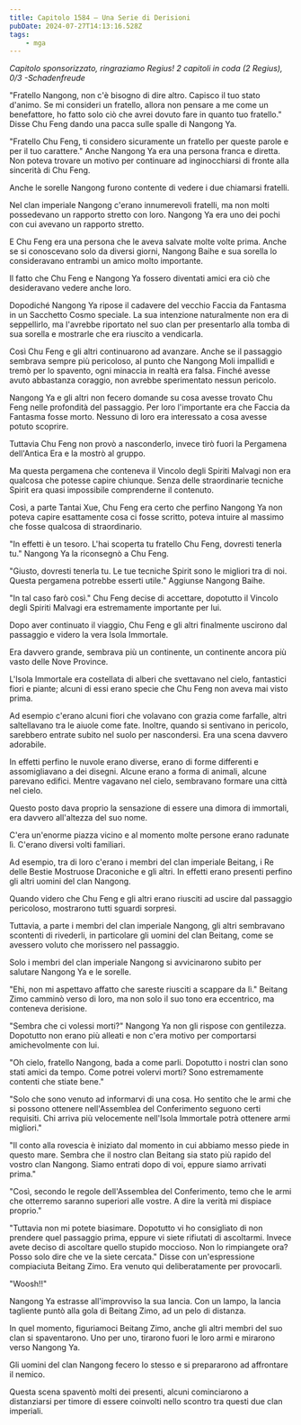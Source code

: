 ```yaml
---
title: Capitolo 1584 – Una Serie di Derisioni
pubDate: 2024-07-27T14:13:16.528Z
tags:
    - mga
---
```



<em>Capitolo sponsorizzato, ringraziamo Regius!
2 capitoli in coda (2 Regius), 0/3
-Schadenfreude</em>


"Fratello Nangong, non c'è bisogno di dire altro. Capisco il tuo stato d'animo. Se mi consideri un fratello, allora non pensare a me come un benefattore, ho fatto solo ciò che avrei dovuto fare in quanto tuo fratello." Disse Chu Feng dando una pacca sulle spalle di Nangong Ya.


"Fratello Chu Feng, ti considero sicuramente un fratello per queste parole e per il tuo carattere." Anche Nangong Ya era una persona franca e diretta. Non poteva trovare un motivo per continuare ad inginocchiarsi di fronte alla sincerità di Chu Feng.


Anche le sorelle Nangong furono contente di vedere i due chiamarsi fratelli.


Nel clan imperiale Nangong c'erano innumerevoli fratelli, ma non molti possedevano un rapporto stretto con loro. Nangong Ya era uno dei pochi con cui avevano un rapporto stretto.


E Chu Feng era una persona che le aveva salvate molte volte prima. Anche se si conoscevano solo da diversi giorni, Nangong Baihe e sua sorella lo consideravano entrambi un amico molto importante.


Il fatto che Chu Feng e Nangong Ya fossero diventati amici era ciò che desideravano vedere anche loro.


Dopodiché Nangong Ya ripose il cadavere del vecchio Faccia da Fantasma in un Sacchetto Cosmo speciale. La sua intenzione naturalmente non era di seppellirlo, ma l'avrebbe riportato nel suo clan per presentarlo alla tomba di sua sorella e mostrarle che era riuscito a vendicarla.


Così Chu Feng e gli altri continuarono ad avanzare. Anche se il passaggio sembrava sempre più pericoloso, al punto che Nangong Moli impallidì e tremò per lo spavento, ogni minaccia in realtà era falsa. Finché avesse avuto abbastanza coraggio, non avrebbe sperimentato nessun pericolo.


Nangong Ya e gli altri non fecero domande su cosa avesse trovato Chu Feng nelle profondità del passaggio. Per loro l'importante era che Faccia da Fantasma fosse morto. Nessuno di loro era interessato a cosa avesse potuto scoprire.


Tuttavia Chu Feng non provò a nasconderlo, invece tirò fuori la Pergamena dell'Antica Era e la mostrò al gruppo.


Ma questa pergamena che conteneva il Vincolo degli Spiriti Malvagi non era qualcosa che potesse capire chiunque. Senza delle straordinarie tecniche Spirit era quasi impossibile comprenderne il contenuto.


Così, a parte Tantai Xue, Chu Feng era certo che perfino Nangong Ya non poteva capire esattamente cosa ci fosse scritto, poteva intuire al massimo che fosse qualcosa di straordinario.


"In effetti è un tesoro. L'hai scoperta tu fratello Chu Feng, dovresti tenerla tu." Nangong Ya la riconsegnò a Chu Feng.


"Giusto, dovresti tenerla tu. Le tue tecniche Spirit sono le migliori tra di noi. Questa pergamena potrebbe esserti utile." Aggiunse Nangong Baihe.


"In tal caso farò così." Chu Feng decise di accettare, dopotutto il Vincolo degli Spiriti Malvagi era estremamente importante per lui.


Dopo aver continuato il viaggio, Chu Feng e gli altri finalmente uscirono dal passaggio e videro la vera Isola Immortale.


Era davvero grande, sembrava più un continente, un continente ancora più vasto delle Nove Province.


L'Isola Immortale era costellata di alberi che svettavano nel cielo, fantastici fiori e piante; alcuni di essi erano specie che Chu Feng non aveva mai visto prima.


Ad esempio c'erano alcuni fiori che volavano con grazia come farfalle, altri saltellavano tra le aiuole come fate. Inoltre, quando si sentivano in pericolo, sarebbero entrate subito nel suolo per nascondersi. Era una scena davvero adorabile.


In effetti perfino le nuvole erano diverse, erano di forme differenti e assomigliavano a dei disegni. Alcune erano a forma di animali, alcune parevano edifici. Mentre vagavano nel cielo, sembravano formare una città nel cielo.


Questo posto dava proprio la sensazione di essere una dimora di immortali, era davvero all'altezza del suo nome.


C'era un'enorme piazza vicino e al momento molte persone erano radunate lì. C'erano diversi volti familiari.


Ad esempio, tra di loro c'erano i membri del clan imperiale Beitang, i Re delle Bestie Mostruose Draconiche e gli altri. In effetti erano presenti perfino gli altri uomini del clan Nangong.


Quando videro che Chu Feng e gli altri erano riusciti ad uscire dal passaggio pericoloso, mostrarono tutti sguardi sorpresi.


Tuttavia, a parte i membri del clan imperiale Nangong, gli altri sembravano scontenti di rivederli, in particolare gli uomini del clan Beitang, come se avessero voluto che morissero nel passaggio.


Solo i membri del clan imperiale Nangong si avvicinarono subito per salutare Nangong Ya e le sorelle.


"Ehi, non mi aspettavo affatto che sareste riusciti a scappare da lì." Beitang Zimo camminò verso di loro, ma non solo il suo tono era eccentrico, ma conteneva derisione.


"Sembra che ci volessi morti?" Nangong Ya non gli rispose con gentilezza. Dopotutto non erano più alleati e non c'era motivo per comportarsi amichevolmente con lui.


"Oh cielo, fratello Nangong, bada a come parli. Dopotutto i nostri clan sono stati amici da tempo. Come potrei volervi morti? Sono estremamente contenti che stiate bene."


"Solo che sono venuto ad informarvi di una cosa. Ho sentito che le armi che si possono ottenere nell'Assemblea del Conferimento seguono certi requisiti. Chi arriva più velocemente nell'Isola Immortale potrà ottenere armi migliori."


"Il conto alla rovescia è iniziato dal momento in cui abbiamo messo piede in questo mare. Sembra che il nostro clan Beitang sia stato più rapido del vostro clan Nangong. Siamo entrati dopo di voi, eppure siamo arrivati prima."


"Così, secondo le regole dell'Assemblea del Conferimento, temo che le armi che otterremo saranno superiori alle vostre. A dire la verità mi dispiace proprio."


"Tuttavia non mi potete biasimare. Dopotutto vi ho consigliato di non prendere quel passaggio prima, eppure vi siete rifiutati di ascoltarmi. Invece avete deciso di ascoltare quello stupido moccioso. Non lo rimpiangete ora? Posso solo dire che ve la siete cercata." Disse con un'espressione compiaciuta Beitang Zimo. Era venuto qui deliberatamente per provocarli.


"Woosh!!"


Nangong Ya estrasse all'improvviso la sua lancia. Con un lampo, la lancia tagliente puntò alla gola di Beitang Zimo, ad un pelo di distanza.


In quel momento, figuriamoci Beitang Zimo, anche gli altri membri del suo clan si spaventarono. Uno per uno, tirarono fuori le loro armi e mirarono verso Nangong Ya.


Gli uomini del clan Nangong fecero lo stesso e si prepararono ad affrontare il nemico.


Questa scena spaventò molti dei presenti, alcuni cominciarono a distanziarsi per timore di essere coinvolti nello scontro tra questi due clan imperiali.
                                


                                



